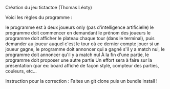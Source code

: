 Création du jeu tictactoe (Thomas Léoty)

Voici les règles du programme :

le programme est à deux joueurs only (pas d'intelligence artificielle)
le programme doit commencer en demandant le prénom des joueurs
le programme doit afficher le plateau chaque tour (dans le terminal), puis demander au joueur auquel c'est le tour où ce dernier compte jouer
si un joueur gagne, le programme doit annoncer qui a gagné
s'il y a match nul, le programme doit annoncer qu'il y a match nul
À la fin d'une partie, le programme doit proposer une autre partie
Un effort sera à faire sur la présentation (par ex: board affiché de façon stylé, compteur des parties, couleurs, etc...


Instruction pour la correction : Faites un git clone puis un bundle install !
